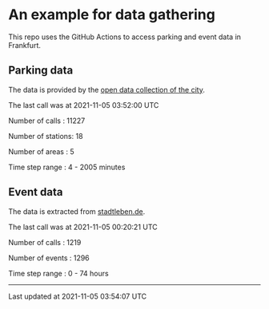 # An example for data gathering

This repo uses the GitHub Actions to access parking and event data in Frankfurt.

## Parking data
The data is provided by the [open data collection of the city](https://www.offenedaten.frankfurt.de/).

The last call was at 2021-11-05 03:52:00 UTC

Number of calls   : 11227

Number of stations:    18

Number of areas   :     5

Time step range   :     4 -  2005 minutes


## Event data
The data is extracted from [stadtleben.de](https://stadtleben.de/frankfurt/).

The last call was at 2021-11-05 00:20:21 UTC

Number of calls   : 1219

Number of events  : 1296

Time step range   :    0 -   74 hours


----

Last updated at 2021-11-05 03:54:07 UTC
